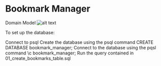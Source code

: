 # Bookmark Manager

Domain Model
![alt text](https://github.com/makersacademy/course/raw/master/bookmark_manager/images/bookmark_manager_1.png)

To set up the database:

Connect to psql
Create the database using the psql command CREATE DATABASE bookmark_manager;
Connect to the database using the pqsl command \c bookmark_manager;
Run the query contained in 01_create_bookmarks_table.sql
